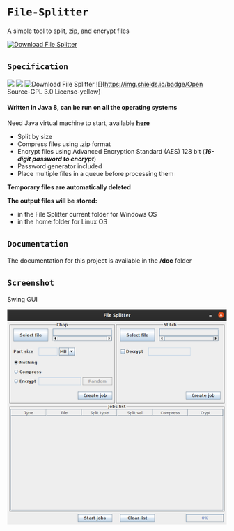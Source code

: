 # `File-Splitter`

A simple tool to split, zip, and encrypt files

[![Download File Splitter](https://a.fsdn.com/con/app/sf-download-button)](https://sourceforge.net/projects/tool-file-splitter/files/latest/download)

## `Specification`
![](https://img.shields.io/badge/Version-1.3-yellow) ![](https://img.shields.io/sourceforge/dt/tool-file-splitter.svg) ![Download File Splitter](https://img.shields.io/badge/Language-Java-orange) ![](https://img.shields.io/badge/Open Source-GPL 3.0 License-yellow)

#### Written in Java 8, can be run on all the operating systems
Need Java virtual machine to start, available [**here**](https://www.java.com/en/download/)

- Split by size
- Compress files using .zip format
- Encrypt files using Advanced Encryption Standard (AES) 128 bit (***16-digit password to encrypt***)
- Password generator included
- Place multiple files in a queue before processing them

**Temporary files are automatically deleted**

**The output files will be stored:**
- in the File Splitter current folder for Windows OS
- in the home folder for Linux OS

## `Documentation`
The documentation for this project is available in the **/doc** folder

## `Screenshot`
Swing GUI

![](doc/Screenshot.png)
